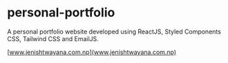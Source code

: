 # personal-portfolio  
A personal portfolio website developed using ReactJS, Styled Components CSS, Tailwind CSS and EmailJS.

[www.jenishtwayana.com.np](www.jenishtwayana.com.np)




